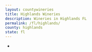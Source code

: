 ```yaml
---
layout: countywineries
title: Highlands Wineries
description: Wineries in Highlands FL
permalink: /fl/highlands/
county: highlands
state: fl
---
```

-
